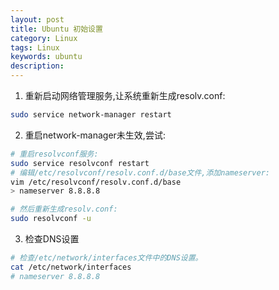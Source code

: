 ```yaml
---
layout: post
title: Ubuntu 初始设置
category: Linux
tags: Linux
keywords: ubuntu
description:
---
```


1. 重新启动网络管理服务,让系统重新生成resolv.conf:
```bash
sudo service network-manager restart
```

2. 重启network-manager未生效,尝试:

```bash
# 重启resolvconf服务:
sudo service resolvconf restart
# 编辑/etc/resolvconf/resolv.conf.d/base文件,添加nameserver:
vim /etc/resolvconf/resolv.conf.d/base
> nameserver 8.8.8.8

# 然后重新生成resolv.conf:
sudo resolvconf -u
```

3. 检查DNS设置

```bash
# 检查/etc/network/interfaces文件中的DNS设置。
cat /etc/network/interfaces
# nameserver 8.8.8.8
```
